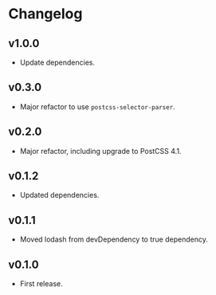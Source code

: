 # Changelog

## v1.0.0
- Update dependencies.

## v0.3.0
- Major refactor to use `postcss-selector-parser`.

## v0.2.0
- Major refactor, including upgrade to PostCSS 4.1.

## v0.1.2
- Updated dependencies.

## v0.1.1
- Moved lodash from devDependency to true dependency.

## v0.1.0
- First release.
